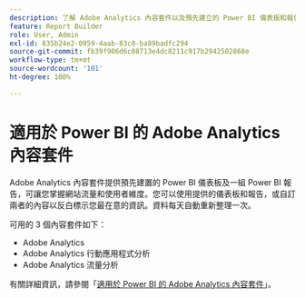 ```yaml
---
description: 了解 Adob​​e Analytics 內容套件以及預先建立的 Power BI 儀表板和報告。
feature: Report Builder
role: User, Admin
exl-id: 835b24e2-0959-4aab-83c0-ba89badfc294
source-git-commit: fb39f906d6c08713e4dc8211c917b2942502868e
workflow-type: tm+mt
source-wordcount: '101'
ht-degree: 100%

---
```


# 適用於 Power BI 的 Adobe Analytics 內容套件

Adobe Analytics 內容套件提供預先建置的 Power BI 儀表板及一組 Power BI 報告，可讓您掌握網站流量和使用者維度。您可以使用提供的儀表板和報告，或自訂兩者的內容以反白標示您最在意的資訊。資料每天自動重新整理一次。

可用的 3 個內容套件如下：

* Adobe Analytics
* Adobe Analytics 行動應用程式分析
* Adobe Analytics 流量分析

有關詳細資訊，請參閱「[適用於 Power BI 的 Adob&#x200B;&#x200B;e Analytics 內容套件](https://powerbi.microsoft.com/zh-tw/documentation/powerbi-content-pack-adobe-analytics/)」。
